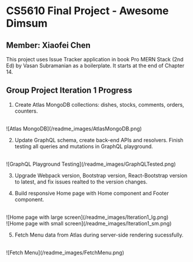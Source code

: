 # CS5610 Final Project - Awesome Dimsum
## Member: Xiaofei Chen
This project uses Issue Tracker application in book Pro MERN Stack (2nd Ed) by Vasan Subramanian as a boilerplate. It starts at the end of Chapter 14.

## Group Project Iteration 1 Progress
1. Create Atlas MongoDB collections: dishes, stocks, comments, orders, counters.
<br/>
![Atlas MongoDB](/readme_images/AtlasMongoDB.png)

2. Update GraphQL schema, create back-end APIs and resolvers. Finish testing all queries and mutations in GraphQL playground.
<br/>
![GraphQL Playground Testing](/readme_images/GraphQLTested.png)

3. Upgrade Webpack version, Bootstrap version, React-Bootstrap version to latest, and fix issues realted to the version changes.

4. Build responsive Home page with Home component and Footer component.
<br/>
![Home page with large screen](/readme_images/Iteration1_lg.png)
<br />
![Home page with small screen](/readme_images/Iteration1_sm.png)

5. Fetch Menu data from Atlas during server-side rendering sucessfully.
<br />
![Fetch Menu](/readme_images/FetchMenu.png)